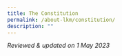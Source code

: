 ```yaml
---
title: The Constitution
permalink: /about-lkm/constitution/
description: ""
---
```

_Reviewed & updated on 1 May 2023_

